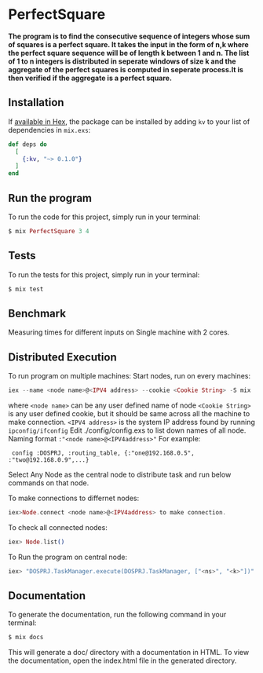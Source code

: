 # PerfectSquare

**The program is to find the consecutive sequence of integers whose sum of squares is a perfect square. 
It takes the input in the form of n,k where the perfect square sequence will be of length k between 1 and n.
The list of 1 to n integers is distributed in seperate windows of size k and the aggregate of the perfect squares 
is computed in seperate process.It is then verified if the aggregate is a perfect square.**

## Installation

If [available in Hex](https://hex.pm/docs/publish), the package can be installed
by adding `kv` to your list of dependencies in `mix.exs`:

```elixir
def deps do
  [
    {:kv, "~> 0.1.0"}
  ]
end
```
## Run the program

To run the code for this project, simply run in your terminal:

```elixir
$ mix PerfectSquare 3 4
```

## Tests

To run the tests for this project, simply run in your terminal:

```elixir
$ mix test
```

## Benchmark

Measuring times for different inputs on Single machine with 2 cores.




## Distributed Execution

To run program on multiple machines:
Start nodes, run on every machines:

```elixir
iex --name <node name>@<IPV4 address> --cookie <Cookie String> -S mix
``` 
where `<node name>` can be any user defined name of node
`<Cookie String>` is any user defined cookie, but it should be same across all the machine to make connection.
`<IPV4 address>` is the system IP address found by running `ipconfig/ifconfig`
Edit ./config/config.exs to list down names of all node. Naming format `:"<node name>@<IPV4address>"`
For example:

```
 config :DOSPRJ, :routing_table, {:"one@192.168.0.5", :"two@192.168.0.9",...}
 ```

Select Any Node as the central node to distribute task and run below commands on that node.

To make connections to differnet nodes:

```elixir
iex>Node.connect <node name>@<IPV4address> to make connection.
```

To check all connected nodes:

```elixir
iex> Node.list()
```
To Run the program on central node:

```elixir
iex> "DOSPRJ.TaskManager.execute(DOSPRJ.TaskManager, ["<ns>", "<k>"])"
```

 ## Documentation

To generate the documentation, run the following command in your terminal:

```elixir
$ mix docs
```
This will generate a doc/ directory with a documentation in HTML. 
To view the documentation, open the index.html file in the generated directory.

